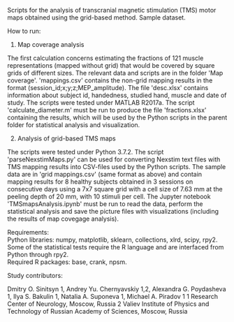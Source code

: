 Scripts for the analysis of transcranial magnetic stimulation (TMS) motor maps obtained using the grid-based method. Sample dataset.

How to run:

1. Map coverage analysis

The first calculation concerns estimating the fractions of 121 muscle representations (mapped without grid) that would be covered by square grids of different sizes. The relevant data and scripts are in the folder 'Map coverage'. 'mappings.csv' contains the non-grid mapping results in the format (session_id;x;y;z;MEP_amplitude). The file 'desc.xlsx' contains information about subject id, handedness, studied hand, muscle and date of study. The scripts were tested under MATLAB R2017a. The script 'calculate_diameter.m' must be run to produce the file 'fractions.xlsx' containing the results, which will be used by the Python scripts in the parent folder for statistical analysis and visualization.

2. Analysis of grid-based TMS maps

The scripts were tested under Python 3.7.2. The script 'parseNexstimMaps.py' can be used for converting Nexstim text files with TMS mapping results into CSV-files used by the Python scripts. The sample data are in 'grid mappings.csv' (same format as above) and contain mapping results for 8 healthy subjects obtained in 3 sessions on consecutive days using a 7x7 square grid with a cell size of 7.63 mm at the peeling depth of 20 mm, with 10 stimuli per cell. The Jupyter notebook 'TMSmapsAnalysis.ipynb' must be run to read the data, perform the statistical analysis and save the picture files with visualizations (including the results of map covegage analysis).

Requirements:  
Python libraries: numpy, matplotlib, sklearn, collections, xlrd, scipy, rpy2.  
Some of the statistical tests require the R language and are interfaced from Python through rpy2.  
Required R packages: base, crank, npsm.


Study contributors:

Dmitry O. Sinitsyn 1, Andrey Yu. Chernyavskiy 1,2, Alexandra G. Poydasheva 1, Ilya S. Bakulin 1, Natalia А. Suponeva 1, Michael A. Piradov 1
1 Research Center of Neurology, Moscow, Russia
2 Valiev Institute of Physics and Technology of Russian Academy of Sciences, Moscow, Russia
